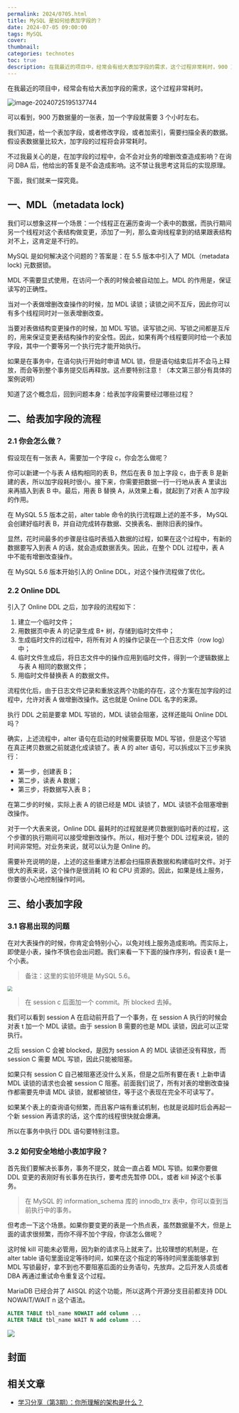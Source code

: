 ```yaml
---
permalink: 2024/0705.html
title: MySQL 是如何给表加字段的？
date: 2024-07-05 09:00:00
tags: MySQL
cover: 
thumbnail: 
categories: technotes
toc: true
description: 在我最近的项目中，经常会有给大表加字段的需求，这个过程非常耗时，900 万数据量的一张表，加一个字段就需要 3 个小时。
---
```


在我最近的项目中，经常会有给大表加字段的需求，这个过程非常耗时。

![image-20240725195137744](https://technotes.oss-cn-shenzhen.aliyuncs.com/2024/202407251951545.png)

可以看到，900 万数据量的一张表，加一个字段就需要 3 个小时左右。

我们知道，给一个表加字段，或者修改字段，或者加索引，需要扫描全表的数据。假设表数据量比较大，加字段的过程将会非常耗时。

不过我最关心的是，在加字段的过程中，会不会对业务的增删改查造成影响？在询问 DBA 后，他给出的答复是不会造成影响。这不禁让我思考这背后的实现原理。

下面，我们就来一探究竟。

<!-- more -->

## 一、MDL（metadata lock)

我们可以想象这样一个场景：一个线程正在遍历查询一个表中的数据，而执行期间另一个线程对这个表结构做变更，添加了一列，那么查询线程拿到的结果跟表结构对不上，这肯定是不行的。

MySQL 是如何解决这个问题的？答案是：在 5.5 版本中引入了 MDL（metadata lock) 元数据锁。

MDL 不需要显式使用，在访问一个表的时候会被自动加上。MDL 的作用是，保证读写的正确性。

当对一个表做增删改查操作的时候，加 MDL 读锁；读锁之间不互斥，因此你可以有多个线程同时对一张表增删改查。

当要对表做结构变更操作的时候，加 MDL 写锁。读写锁之间、写锁之间都是互斥的，用来保证变更表结构操作的安全性。因此，如果有两个线程要同时给一个表加字段，其中一个要等另一个执行完才能开始执行。

如果是在事务中，在语句执行开始时申请 MDL 锁，但是语句结束后并不会马上释放，而会等到整个事务提交后再释放。这点要特别注意！（本文第三部分有具体的案例说明）

知道了这个概念后，回到问题本身：给表加字段需要经过哪些过程？

## 二、给表加字段的流程

### 2.1 你会怎么做？

假设现在有一张表 A，需要加一个字段 c，你会怎么做呢？

你可以新建一个与表 A 结构相同的表 B，然后在表 B 加上字段 c，由于表 B 是新建的表，所以加字段耗时很小。接下来，你需要把数据一行一行地从表 A 里读出来再插入到表 B 中。最后，用表 B 替换 A，从效果上看，就起到了对表 A 加字段的作用。

在 MySQL 5.5 版本之前，alter table 命令的执行流程跟上述的差不多， MySQL 会创建好临时表 B，并自动完成转存数据、交换表名、删除旧表的操作。

显然，花时间最多的步骤是往临时表插入数据的过程，如果在这个过程中，有新的数据要写入到表 A 的话，就会造成数据丢失。因此，在整个 DDL 过程中，表 A 中不能有增删改查操作。

在 MySQL 5.6 版本开始引入的 Online DDL，对这个操作流程做了优化。

### 2.2 Online DDL

引入了 Online DDL 之后，加字段的流程如下：

1. 建立一个临时文件；
2. 用数据页中表 A 的记录生成 B+ 树，存储到临时文件中；
3. 生成临时文件的过程中，将所有对 A 的操作记录在一个日志文件（row log）中；
4. 临时文件生成后，将日志文件中的操作应用到临时文件，得到一个逻辑数据上与表 A 相同的数据文件；
5. 用临时文件替换表 A 的数据文件。

流程优化后，由于日志文件记录和重放这两个功能的存在，这个方案在加字段的过程中，允许对表 A 做增删改操作。这也就是 Online DDL 名字的来源。

执行 DDL 之前是要拿 MDL 写锁的，MDL 读锁会阻塞，这样还能叫 Online DDL 吗？

确实，上述流程中，alter 语句在启动的时候需要获取 MDL 写锁，但是这个写锁在真正拷贝数据之前就退化成读锁了。表 A 的 alter 语句，可以拆成以下三步来执行：

- 第一步，创建表 B；
- 第二步，读表 A 数据；
- 第三步，将数据写入表 B；

在第二步的时候，实际上表 A 的锁已经是 MDL 读锁了，MDL 读锁不会阻塞增删改操作。

对于一个大表来说，Online DDL 最耗时的过程就是拷贝数据到临时表的过程，这个步骤的执行期间可以接受增删改操作。所以，相对于整个 DDL 过程来说，锁的时间非常短。对业务来说，就可以认为是 Online 的。

需要补充说明的是，上述的这些重建方法都会扫描原表数据和构建临时文件。对于很大的表来说，这个操作是很消耗 IO 和 CPU 资源的。因此，如果是线上服务，你要很小心地控制操作时间。

## 三、给小表加字段

### 3.1 容易出现的问题

在对大表操作的时候，你肯定会特别小心，以免对线上服务造成影响。而实际上，即使是小表，操作不慎也会出问题。我们来看一下下面的操作序列，假设表 t 是一个小表。

> 备注：这里的实验环境是 MySQL 5.6。

<img src="https://technotes.oss-cn-shenzhen.aliyuncs.com/2021/images/小表添加字段问题.jpg" style="zoom:67%;" />

> 在 session c 后面加一个 commit。所 blocked 去掉。

我们可以看到 session A 在启动前开启了一个事务，在 session A 执行的时候会对表 t 加一个 MDL 读锁。由于 session B 需要的也是 MDL 读锁，因此可以正常执行。

之后 session C 会被 blocked，是因为 session A 的 MDL 读锁还没有释放，而 session C 需要 MDL 写锁，因此只能被阻塞。

如果只有 session C 自己被阻塞还没什么关系，但是之后所有要在表 t 上新申请 MDL 读锁的请求也会被 session C 阻塞。前面我们说了，所有对表的增删改查操作都需要先申请 MDL 读锁，就都被锁住，等于这个表现在完全不可读写了。

如果某个表上的查询语句频繁，而且客户端有重试机制，也就是说超时后会再起一个新 session 再请求的话，这个库的线程很快就会爆满。

所以在事务中执行 DDL 语句要特别注意。

### 3.2 如何安全地给小表加字段？

首先我们要解决长事务，事务不提交，就会一直占着 MDL 写锁。如果你要做 DDL 变更的表刚好有长事务在执行，要考虑先暂停 DDL，或者 kill 掉这个长事务。

> 在 MySQL 的 information_schema 库的 innodb_trx 表中，你可以查到当前执行中的事务。

但考虑一下这个场景。如果你要变更的表是一个热点表，虽然数据量不大，但是上面的请求很频繁，而你不得不加个字段，你该怎么做呢？

这时候 kill 可能未必管用，因为新的请求马上就来了。比较理想的机制是，在 alter table 语句里面设定等待时间，如果在这个指定的等待时间里面能够拿到 MDL 写锁最好，拿不到也不要阻塞后面的业务语句，先放弃。之后开发人员或者 DBA 再通过重试命令重复这个过程。

MariaDB 已经合并了 AliSQL 的这个功能，所以这两个开源分支目前都支持 DDL NOWAIT/WAIT n 这个语法。

```sql
ALTER TABLE tbl_name NOWAIT add column ...
ALTER TABLE tbl_name WAIT N add column ... 
```



![](https://technotes.oss-cn-shenzhen.aliyuncs.com/2023/202303052135542.gif)

## 封面



## 相关文章

- [学习分享（第3期）：你所理解的架构是什么？](https://mp.weixin.qq.com/s/ao9-DW3tXw25AW6D96m5LQ)


